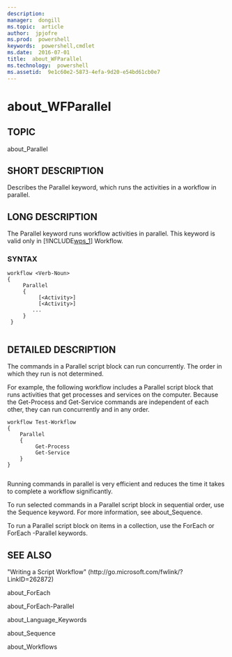```yaml
---
description:  
manager:  dongill
ms.topic:  article
author:  jpjofre
ms.prod:  powershell
keywords:  powershell,cmdlet
ms.date:  2016-07-01
title:  about_WFParallel
ms.technology:  powershell
ms.assetid:  9e1c60e2-5873-4efa-9d20-e54bd61cb0e7
---
```


# about_WFParallel
## TOPIC  
 about\_Parallel  
  
## SHORT DESCRIPTION  
 Describes the Parallel keyword, which runs the activities in a workflow in parallel.  
  
## LONG DESCRIPTION  
 The Parallel keyword runs workflow activities in parallel. This keyword is valid only in [!INCLUDE[wps_1]()] Workflow.  
  
### SYNTAX  
  
```  
workflow <Verb-Noun>  
{  
     Parallel  
     {  
          [<Activity>]  
          [<Activity>]  
        ...  
     }  
 }  
  
```  
  
## DETAILED DESCRIPTION  
 The commands in a Parallel script block can run concurrently. The order in which they run is not determined.  
  
 For example, the following workflow includes a Parallel script block that runs activities that get processes and services on the computer. Because the Get\-Process and Get\-Service commands are independent of each other, they can run concurrently and in any order.  
  
```  
workflow Test-Workflow  
{  
    Parallel  
    {  
         Get-Process  
         Get-Service  
    }  
}  
  
```  
  
 Running commands in parallel is very efficient and reduces the time it takes to complete a workflow significantly.  
  
 To run selected commands in a Parallel script block in sequential order, use the Sequence keyword. For more information, see about\_Sequence.  
  
 To run a Parallel script block on items in a collection, use the ForEach or ForEach \-Parallel keywords.  
  
## SEE ALSO  
 "Writing a Script Workflow" \(http:\/\/go.microsoft.com\/fwlink\/?LinkID\=262872\)  
  
 about\_ForEach  
  
 about\_ForEach\-Parallel  
  
 about\_Language\_Keywords  
  
 about\_Sequence  
  
 about\_Workflows

